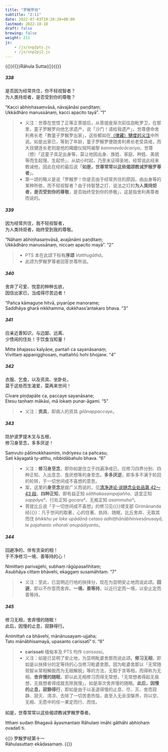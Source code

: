```yaml
---
title: "罗睺罗经"
subtitle: "2:11"
date: 2022-07-03T19:28:28+08:00
lastmod: 2022-10-18
draft: false
brewing: false
weight: 211
js:
    - /js/snp2pts.js
    - /js/snp2pj2.js
---
```



{{<subtitle>}}{{<suttalink src="snp2.11">}}Rāhula Sutta{{</suttalink>}}{{</subtitle>}}

##### 338

是否因为经常共住，你不轻视智者？  
为人类持炬者，是否受到你的尊敬？

“Kacci abhiṇhasaṃvāsā, nāvajānāsi paṇḍitaṃ;  
Ukkādhāro manussānaṃ, kacci apacito tayā”. <q>1</q>

> - 义注：世尊在觉悟了正等正菩提后，从菩提座渐次前往迦毗罗卫，在那里，童子罗睺罗向他乞求遗产，说「沙门！请给我遗产」，世尊便命舍利弗长老「教童子罗睺罗出家」，这些都如在[（律藏）犍度的义注](/atthakatha/samantapasadika/301/#105)中所说。如是出家已，等到了年龄，童子罗睺罗便随舍利弗长老受具戒，而大目揵连长老则是他的羯磨仪规阿阇黎 *kammavācācariya*。世尊（想）「这童子具足出身等，莫让他因出身、族姓、家庭、种姓、美貌等而生起慢、生起㤭」，从幼小时起，乃至未证得圣地，经常说此经来教诫他，因此在经的最后说「**如是，世尊常常以这些偈颂教诫罗睺罗尊者**」。
> - 第一颂的略义是说「罗睺罗！你是否由于经常共住的原因，由出身等的某种所依，而不轻视智者？由于持智慧之灯、说法之灯的**为人类持炬者，是否受到你的尊敬**，是否始终受到你的恭敬」，这是指舍利弗尊者而说的。

##### 339

因为经常共住，我不轻视智者，  
为人类持炬者，始终受到我的尊敬。

“Nāhaṃ abhiṇhasaṃvāsā, avajānāmi paṇḍitaṃ;  
Ukkādhāro manussānaṃ, niccaṃ apacito mayā”. <q>2</q>

> - PTS 本在此颂下标有**序颂** *Vatthugāthā*。
> - 此颂为罗睺罗尊者回答世尊所说。

##### 340

舍弃了可爱、悦意的种种五欲，  
因信出家已，当成得尽苦边者！

“Pañca kāmaguṇe hitvā, piyarūpe manorame;  
Saddhāya gharā nikkhamma, dukkhass’antakaro bhava. <q>3</q>

##### 341

应亲近善知识，与边鄙、远离、  
少愦闹的住处！于饮食当知量！

Mitte bhajassu kalyāṇe, pantañ ca sayanāsanaṃ;  
Vivittaṃ appanigghosaṃ, mattaññū hohi bhojane. <q>4</q>

##### 342

衣服、乞食，以及资具、坐卧处，  
莫于这些而生渴爱，莫再来世间！

Cīvare piṇḍapāte ca, paccaye sayanāsane;  
Etesu taṇhaṃ mākāsi, mā lokaṃ punar-āgami. <q>5</q>

> - 义注：**资具**，即病人的资具 *gilānappaccaye*。

##### 343

防护波罗提木叉与五根，  
修习身至念，多多厌逆！

Saṃvuto pātimokkhasmiṃ, indriyesu ca pañcasu;  
Sati kāyagatā ty-atthu, nibbidābahulo bhava. <q>6</q>

> - 义注：**修习身至念**，即你如是住立于四遍净戒已，应修习四界分别、四种正知、入出息念、食厌想等的身至念。**多多厌逆**，即多多不满于轮回的轮转，于一切世间成不喜想的意思。
> - 案，这里的**身至念**是就广义而说的，见[清净道论·说随念业处品第 42～43 段](/visuddhimagga/08/#42)。**四种正知**，即有益正知 *sātthakasampajañña*、适宜正知 *sappāya°*、行处正知 *gocara°*、无痴正知 *asammoha°*。
> - 菩提比丘说「于一切世间成不喜想」的修习见{{<suttalink src="an10.60">}}增支部 Girimānanda 经{{</suttalink>}}：凡于世间的取著，心的住著、执持、随眠，比丘舍弃、无取其而住 *bhikkhu ye loke upādānā cetaso adhiṭṭhānābhinivesānusayā, te pajahanto viharati anupādiyanto*。

##### 344

回避净的、伴有贪染的相！  
于不净修习一境、善等持的心！

Nimittaṃ parivajjehi, subhaṃ rāgūpasañhitaṃ;  
Asubhāya cittaṃ bhāvehi, ekaggaṃ susamāhitaṃ. <q>7</q>

> - 义注：至此，已显明近行地的抉择分，现在为显明安止地而说此颂。**回避**，即以不作意而舍弃。**一境、善等持**，以近行定而一境，以安止定而善等持。

##### 345

修习无相，舍弃慢的随眠！  
此后，因慢的止息，寂静得行。

Animittañ ca bhāvehi, mānānusayam-ujjaha;  
Tato mānābhisamayā, upasanto carissatī” ti. <q>8</q>

> - **carissati** 缅甸本及 PTS 均作 *carissasi*。
> - 义注：如是已显明了安止地，为显明毗婆舍那而说此颂。**修习无相**，即如是以抉择分的定等持的心当修习毗婆舍那。因为毗婆舍那以「无常随观智从常相解脱而为无相解脱」等的方法，无取于贪等相，而得称为无相。**舍弃慢的随眠**，即以此无相修习而得无常想，「无常想者得起无我想，无我想者得成就去除我慢」，如是渐次舍弃慢的随眠。**此后，因慢的止息，寂静得行**，即如是由于以圣道得慢的止息、尽、灭、舍而寂静、寂灭、清凉、去除了一切苦患热恼，直至入无余涅槃界，将以空、无相、无愿中的任一果定而行、而住。

如是，世尊常常以这些偈颂教诫罗睺罗尊者。

Itthaṃ sudaṃ Bhagavā āyasmantaṃ Rāhulaṃ imāhi gāthāhi abhiṇhaṃ ovadatī ti.


{{<eof>}}
    罗睺罗经第十一<br>Rāhulasuttaṃ ekādasamaṃ.
{{</eof>}}